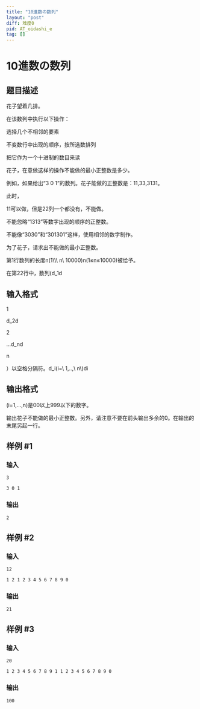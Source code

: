 ```yaml
---
title: "10進数の数列"
layout: "post"
diff: 难度0
pid: AT_oidashi_e
tag: []
---
```


# 10進数の数列

## 题目描述

花子望着几排。
在该数列中执行以下操作：
选择几个不相邻的要素
不变数行中出现的顺序，按所选数排列
把它作为一个十进制的数目来读
花子，在意做这样的操作不能做的最小正整数是多少。
例如，如果给出“3 0 1”的数列。花子能做的正整数是：11,33,3131。
此时，
11可以做，但是22列一个都没有，不能做。
不能忽略“1313”等数字出现的顺序的正整数。
不能像“3030”和“301301”这样，使用相邻的数字制作。
为了花子，请求出不能做的最小正整数。
第1行数列的长度n(1\\\\\ n\\ 10000)n(1≤n≤10000)被给予。
在第22行中，数列(d_1d

## 输入格式

1
d_2d
2
...d_nd
n
）以空格分隔符。d_i(i\=\ 1\,\..\,\ n\\)di

## 输出格式

(i=1,...,n)是00以上999以下的数字。
输出花子不能做的最小正整数。另外，请注意不要在前头输出多余的0。在输出的末尾另起一行。

## 样例 #1

### 输入

```
3
3 0 1
```

### 输出

```
2
```

## 样例 #2

### 输入

```
12
1 2 1 2 3 4 5 6 7 8 9 0
```

### 输出

```
21
```

## 样例 #3

### 输入

```
20
1 2 3 4 5 6 7 8 9 1 1 2 3 4 5 6 7 8 9 0
```

### 输出

```
100
```

